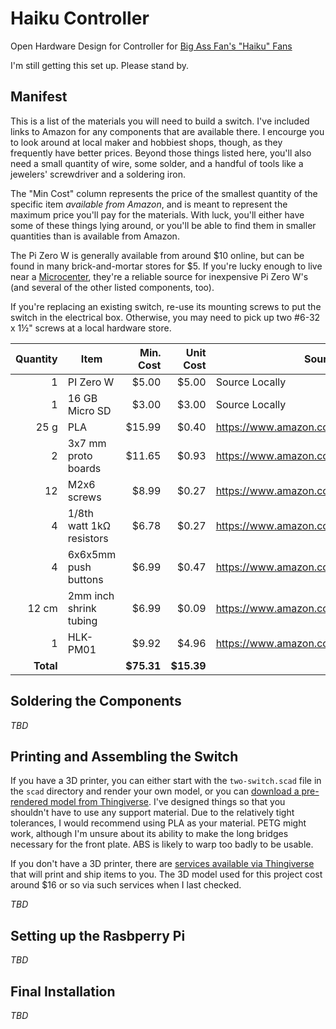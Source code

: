 # Haiku Controller
Open Hardware Design for Controller for [Big Ass Fan's "Haiku" Fans](https://www.bigassfans.com/for-home/)

I'm still getting this set up. Please stand by.

## Manifest

This is a list of the materials you will need to build a switch. I've included
links to Amazon for any components that are available there. I encourge you to
look around at local maker and hobbiest shops, though, as they frequently have
better prices. Beyond those things listed here, you'll also need a small
quantity of wire, some solder, and a handful of tools like a jewelers'
screwdriver and a soldering iron.

The "Min Cost" column represents the price of the smallest quantity of the
specific item *available from Amazon*, and is meant to represent the maximum
price you'll pay for the materials.  With luck, you'll either have some of
these things lying around, or you'll be able to find them in smaller
quantities than is available from Amazon.

The Pi Zero W is generally available from around $10 online, but can be found
in many brick-and-mortar stores for $5. If you're lucky enough to live near
a [Microcenter](https://www.microcenter.com/), they're a reliable source for
inexpensive Pi Zero W's (and several of the other listed components, too).

If you're replacing an existing switch, re-use its mounting screws to put the
switch in the electrical box. Otherwise, you may need to pick up two #6-32 x 1½"
screws at a local hardware store.


|Quantity|Item                    |Min. Cost|Unit Cost|Source                               |
|-------:|------------------------|--------:|--------:|-------------------------------------|
|       1|PI Zero W               |    $5.00|    $5.00|Source Locally                       |
|       1|16 GB Micro SD          |    $3.00|    $3.00|Source Locally                       |
|    25 g|PLA                     |   $15.99|    $0.40|https://www.amazon.com/dp/B00ME7E5X0/|
|       2|3x7 mm proto boards     |   $11.65|    $0.93|https://www.amazon.com/dp/B07FK3NLFZ/|
|      12|M2x6 screws             |    $8.99|    $0.27|https://www.amazon.com/dp/B07K8G6VF2/|
|       4|1/8th watt 1kΩ resistors|    $6.78|    $0.27|https://www.amazon.com/dp/B0185FIJ9A/|
|       4|6x6x5mm push buttons    |    $6.99|    $0.47|https://www.amazon.com/dp/B07H547BTV/|
|   12 cm|2mm inch shrink tubing  |    $6.99|    $0.09|https://www.amazon.com/dp/B00EXLPLTW/|
|       1|HLK-PM01                |    $9.92|    $4.96|https://www.amazon.com/dp/B073QH1XT8/|
|**Total**|                       |**$75.31**|**$15.39**|                                   |


## Soldering the Components

*TBD*

## Printing and Assembling the Switch

If you have a 3D printer, you can either start with the `two-switch.scad` file in the
`scad` directory and render your own model, or you can [download a pre-rendered model
from Thingiverse](https://www.thingiverse.com/thing:3615419). I've designed things so
that you shouldn't have to use any support material. Due to the relatively tight
tolerances, I would recommend using PLA as your material. PETG might work, although
I'm unsure about its ability to make the long bridges necessary for the front plate.
ABS is likely to warp too badly to be usable.

If you don't have a 3D printer, there are [services available via
Thingiverse](https://www.thingiverse.com/apps/3d-print-with-print-a-thing/run?thing_id=3615419)
that will print and ship items to you. The 3D model used for this
project cost around $16 or so via such services when I last checked.


*TBD*

## Setting up the Rasbperry Pi

*TBD*

## Final Installation

*TBD*
